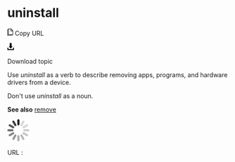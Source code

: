 # uninstall

![Copy URL](media/uninstall/Copy.png)
Copy URL

![Download](media/uninstall/Download.png)

Download topic

Use *uninstall* as a verb to describe removing apps, programs, and hardware drivers from a device. 

Don't use *uninstall* as a noun.

**See also** [remove](https://worldready.cloudapp.net/Styleguide/Read?id=2700&topicid=32284)

![In progress](media/uninstall/activity-large.gif)

URL :
